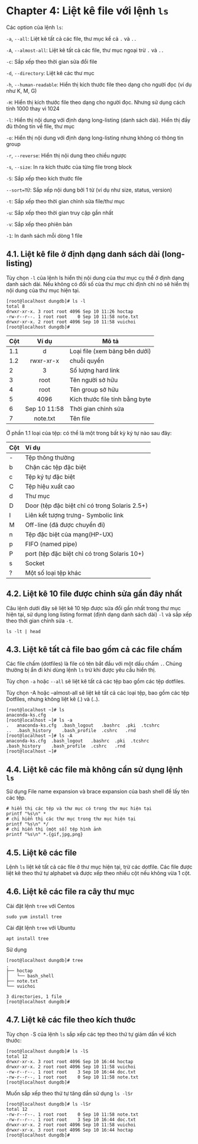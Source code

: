 # Chapter 4: Liệt kê file với lệnh `ls`

Các option của lệnh `ls`:

`-a`, `--all`: Liệt kê tất cả các file, thư mục kể cả `.` và `..`

`-A`, `--almost-all`: Liệt kê tất cả các file, thư mục ngoại trừ `.` và `..`

`-c`: Sắp xếp theo thời gian sửa đổi file

`-d`, `--directory`: Liệt kê các thư mục

`-h`, `--human-readable`: Hiển thị kích thước file theo dạng cho người đọc (ví dụ như K, M, G)

`-H`: Hiển thị kích thước file theo dạng cho người đọc. Nhưng sử dụng cách tính 1000 thay vì 1024

`-l`: Hiển thị nội dung với định dạng long-listing (danh sách dài). Hiển thị đầy đủ thông tin về file, thư mục

`-o`: Hiển thị nội dung với định dạng long-listing nhưng không có thông tin group

`-r`, `--reverse`: Hiển thị nội dung theo chiều ngược

`-s`, `--size`: In ra kích thước của từng file trong block

`-S`: Sắp xếp theo kích thước file

`--sort=TỪ`: Sắp xếp nội dung bởi 1 từ (ví dụ như size, status, version)

`-t`: Sắp xếp theo thời gian chỉnh sửa file/thư mục

`-u`: Sắp xếp theo thời gian truy cập gần nhất

`-v`: Sắp xếp theo phiên bản

`-1`: In danh sách mỗi dòng 1 file

## 4.1. Liệt kê file ở định dạng danh sách dài (long-listing)

Tùy chọn `-l` của lệnh ls hiển thị nội dung của thư mục cụ thể ở định dạng danh sách dài. Nếu không có đối số của thư mục chỉ định chỉ nó sẽ hiển thị nội dung của thư mục hiện tại.

    [root@localhost dungdb]# ls -l
    total 8
    drwxr-xr-x. 3 root root 4096 Sep 10 11:26 hoctap
    -rw-r--r--. 1 root root    0 Sep 10 11:58 note.txt
    drwxr-xr-x. 2 root root 4096 Sep 10 11:58 vuichoi
    [root@localhost dungdb]#

| Cột | Ví dụ  | Mô tả |
|-----|:-----:|-----|
| 1.1   | d    | Loại file (xem bảng bên dưới)    |
| 1.2  | rwxr-xr-x    | chuỗi quyền    |
| 2 | 3    | Số lượng hard link    |
| 3   | root     | Tên người sở hữu    |
| 4   | root    | Tên group sở hữu    |
| 5   |   4096  | Kích thước file tính bằng byte    |
| 6   | Sep 10 11:58    | Thời gian chỉnh sửa    |
| 7   | note.txt    | Tên file    |

Ở phần 1.1 loại của tệp: có thể là một trong bất kỳ ký tự nào sau đây:

| Cột | Ví dụ  |
|-----|:-----|
| -  | Tệp thông thường    |
| b   | Chặn các tệp đặc biệt    |
| c   | Tệp ký tự đặc biệt    |
| C   | Tệp hiệu xuất cao    |
| d   | Thư mục    |
| D   | Door (tệp đặc biệt chỉ có trong Solaris 2.5+)   |
| I   | Liên kết tượng trưng- Symbolic link    |
| M   | Off-line (đã được chuyển đi)    |
| n   | Tệp đặc biệt của mạng(HP-UX)    |
| p   | FIFO (named pipe)    |
| P   | port (tệp đặc biệt chỉ có trong Solaris 10+)    |
| s   | Socket    |
| ?   | Một số loại tệp khác    |

## 4.2. Liệt kê 10 file được chỉnh sửa gần đây nhất

Câu lệnh dưới đây sẽ liệt kê 10 tệp được sửa đổi gần nhất trong thư mục hiện tại, sử dụng long listing format (định dạng danh sách dài) `-l` và sắp xếp theo thời gian chỉnh sửa `-t`.

    ls -lt | head

## 4.3. Liệt kê tất cả file bao gồm cả các file chấm

Các file chấm (dotfiles) là file có tên bắt đầu với một dấu chấm `.`. Chúng thường bị ẩn đi khi dùng lệnh `ls` trừ khi được yêu cầu hiển thị.

Tùy chọn `-a` hoặc `--all` sẽ liệt kê tất cả các tệp bao gồm các tệp dotfiles.

Tùy chọn -A hoặc –almost-all sẽ liệt kê tất cả các loại tệp, bao gồm các tệp Dotfiles, nhưng không liệt kê (.) và (..).

    [root@localhost ~]# ls
    anaconda-ks.cfg
    [root@localhost ~]# ls -a
    .   anaconda-ks.cfg  .bash_logout   .bashrc  .pki  .tcshrc
    ..  .bash_history    .bash_profile  .cshrc   .rnd
    [root@localhost ~]# ls -A
    anaconda-ks.cfg  .bash_logout   .bashrc  .pki  .tcshrc
    .bash_history    .bash_profile  .cshrc   .rnd
    [root@localhost ~]#

## 4.4. Liệt kê các file mà không cần sử dụng lệnh `ls`

Sử dụng File name expansion và brace expansion của bash shell để lấy tên các tệp.

    # hiển thị các tệp và thư mục có trong thư mục hiện tại
    printf "%s\n" *
    # chỉ hiển thị các thư mục trong thư mục hiện tại
    printf "%s\n" */
    # chỉ hiển thị (một số) tệp hình ảnh
    printf "%s\n" *.{gif,jpg,png}

## 4.5. Liệt kê các file

Lệnh `ls` liệt kê tất cả các file ở thư mục hiện tại, trừ các dotfile. Các file được liệt kê theo thứ tự alphabet và được xếp theo nhiều cột nếu không vừa 1 cột.

## 4.6. Liệt kê các file ra cây thư mục

Cài đặt lệnh `tree` với Centos

    sudo yum install tree

Cài đặt lệnh `tree` với Ubuntu

    apt install tree

Sử dụng

    [root@localhost dungdb]# tree
    .
    ├── hoctap
    │   └── bash_shell
    ├── note.txt
    └── vuichoi

    3 directories, 1 file
    [root@localhost dungdb]#

## 4.7. Liệt kê các file theo kích thước

Tùy chọn `-`S của lệnh `ls` sắp xếp các tẹp theo thứ tự giảm dần về kích thước:

    [root@localhost dungdb]# ls -lS
    total 12
    drwxr-xr-x. 3 root root 4096 Sep 10 16:44 hoctap
    drwxr-xr-x. 2 root root 4096 Sep 10 11:58 vuichoi
    -rw-r--r--. 1 root root    3 Sep 10 16:44 doc.txt
    -rw-r--r--. 1 root root    0 Sep 10 11:58 note.txt
    [root@localhost dungdb]#

Muốn sắp xếp theo thứ tự tăng dần sử dụng `ls -lSr`

    [root@localhost dungdb]# ls -lSr
    total 12
    -rw-r--r--. 1 root root    0 Sep 10 11:58 note.txt
    -rw-r--r--. 1 root root    3 Sep 10 16:44 doc.txt
    drwxr-xr-x. 2 root root 4096 Sep 10 11:58 vuichoi
    drwxr-xr-x. 3 root root 4096 Sep 10 16:44 hoctap
    [root@localhost dungdb]#


